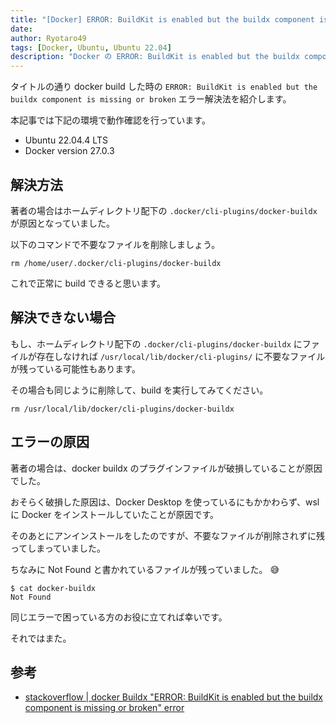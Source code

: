 ```yaml
---
title: "[Docker] ERROR: BuildKit is enabled but the buildx component is missing or broken エラーの解決方法"
date:
author: Ryotaro49
tags: [Docker, Ubuntu, Ubuntu 22.04]
description: "Docker の ERROR: BuildKit is enabled but the buildx component is missing or broken エラー解決法を紹介します。破損したファイルが残っていることが原因の場合があるため、そのファイルを削除することで対処します。"
---
```


タイトルの通り docker build した時の `ERROR: BuildKit is enabled but the buildx component is missing or broken` エラー解決法を紹介します。

本記事では下記の環境で動作確認を行っています。

- Ubuntu 22.04.4 LTS
- Docker version 27.0.3

## 解決方法

著者の場合はホームディレクトリ配下の `.docker/cli-plugins/docker-buildx` が原因となっていました。

以下のコマンドで不要なファイルを削除しましょう。

```bash:title=不要なファイルを削除
rm /home/user/.docker/cli-plugins/docker-buildx
```

これで正常に build できると思います。

## 解決できない場合

もし、ホームディレクトリ配下の `.docker/cli-plugins/docker-buildx` にファイルが存在しなければ `/usr/local/lib/docker/cli-plugins/` に不要なファイルが残っている可能性もあります。

その場合も同じように削除して、build を実行してみてください。

```bash:title=不要なファイルを削除
rm /usr/local/lib/docker/cli-plugins/docker-buildx
```

## エラーの原因

著者の場合は、docker buildx のプラグインファイルが破損していることが原因でした。

おそらく破損した原因は、Docker Desktop を使っているにもかかわらず、wsl に Docker をインストールしていたことが原因です。

そのあとにアンインストールをしたのですが、不要なファイルが削除されずに残ってしまっていました。

ちなみに Not Found と書かれているファイルが残っていました。 😅

```bash:title=/home/user/.docker/cli-plugins/docker-buildx
$ cat docker-buildx
Not Found
```

同じエラーで困っている方のお役に立てれば幸いです。

それではまた。

## 参考

- [stackoverflow | docker Buildx "ERROR: BuildKit is enabled but the buildx component is missing or broken" error](https://stackoverflow.com/questions/75739545/docker-buildx-error-buildkit-is-enabled-but-the-buildx-component-is-missing-or)
